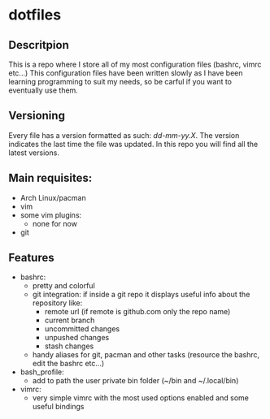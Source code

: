# dotfiles
## Descritpion
This is a repo where I store all of my most configuration files (bashrc, vimrc etc...)
This configuration files have been written slowly as I have been learning programming to suit my needs, so be carful if you want to eventually use them.
## Versioning
Every file has a version formatted as such: *dd-mm-yy.X*. The version indicates the last time the file was updated. In this repo you will find all the latest versions.
## Main requisites:
- Arch Linux/pacman
- vim
- some vim plugins:
  	- none for now
- git
## Features
- bashrc:
	- pretty and colorful
	- git integration: if inside a git repo it displays useful info about the repository like:
		- remote url (if remote is github.com only the repo name)
		- current branch
		- uncommitted changes
		- unpushed changes
		- stash changes
	- handy aliases for git, pacman and other tasks (resource the bashrc, edit the bashrc etc...)
- bash_profile:
	- add to path the user private bin folder (~/bin and ~/.local/bin)
- vimrc:
	- very simple vimrc with the most used options enabled and some useful bindings
